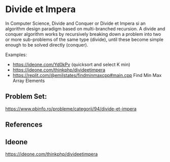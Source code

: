 # Divide et Impera

  In Computer Science, Divide and Conquer or Divide et Impera si an algorithm design paradigm based on multi-branched recursion.
  A divide and conquer algorithm works by recursively breaking down a problem into two or more sub-problems of the same type (divide),
  until these become simple enough to be solved directly (conquer).
  
  Examples:

  * https://ideone.com/Yd0kPv (quicksort and select K min)
  * https://ideone.com/thinkphp/divideetimpera
  * https://replit.com/@emilstates/findminmaxcpp#main.cpp Find Min Max Array Elements

## Problem Set:

https://www.pbinfo.ro/probleme/categorii/94/divide-et-impera

## References

## Ideone

https://ideone.com/thinkphp/divideetimpera
